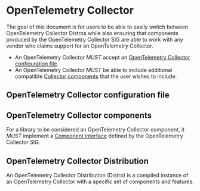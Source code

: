 <!--- Hugo front matter used to generate the website version of this page:
path_base_for_github_subdir:
  from: tmp/otel/specification/collector/_index.md
  to: collector/README.md
--->

# OpenTelemetry Collector

The goal of this document is for users to be able to easily switch between
OpenTelemetry Collector Distros while also ensuring that components produced by
the OpenTelemetry Collector SIG are able to work with any vendor who claims
support for an OpenTelemetry Collector.

- An OpenTelemetry Collector _MUST_ accept an [OpenTelemetry Collector configuration
  file](#opentelemetry-collector-configuration-file).
- An OpenTelemetry Collector _MUST_ be able to include additional compatible
  [Collector components](#opentelemetry-collector-components) that
  the user wishes to include.

## OpenTelemetry Collector configuration file

## OpenTelemetry Collector components

For a library to be considered an OpenTelemetry Collector component, it _MUST_
implement a [Component interface](https://pkg.go.dev/go.opentelemetry.io/collector/component#Component)
defined by the OpenTelemetry Collector SIG.

## OpenTelemetry Collector Distribution

An OpenTelemetry Collector Distribution (Distro) is a compiled instance
of an OpenTelemetry Collector with a specific set of components and features.
